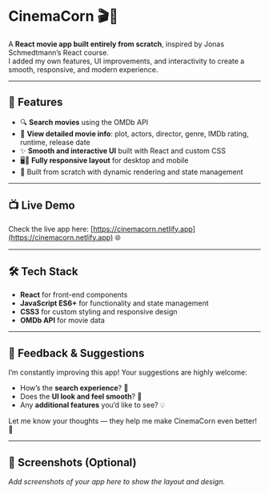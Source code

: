 # CinemaCorn 🎬🍿

A **React movie app built entirely from scratch**, inspired by Jonas Schmedtmann’s React course.  
I added my own features, UI improvements, and interactivity to create a smooth, responsive, and modern experience.

---

## 🌟 Features

- 🔍 **Search movies** using the OMDb API  
- 🎥 **View detailed movie info**: plot, actors, director, genre, IMDb rating, runtime, release date  
- ✨ **Smooth and interactive UI** built with React and custom CSS  
- 🖥️📱 **Fully responsive layout** for desktop and mobile  
- 🚀 Built from scratch with dynamic rendering and state management  

---

## 📺 Live Demo

Check the live app here: [https://cinemacorn.netlify.app](https://cinemacorn.netlify.app) 🌐  

---

## 🛠️ Tech Stack

- **React** for front-end components  
- **JavaScript ES6+** for functionality and state management  
- **CSS3** for custom styling and responsive design  
- **OMDb API** for movie data  

---

## 💬 Feedback & Suggestions

I’m constantly improving this app! Your suggestions are highly welcome:  

- How’s the **search experience**? 🔄  
- Does the **UI look and feel smooth**? 🎨  
- Any **additional features** you’d like to see? 💡  

Let me know your thoughts — they help me make CinemaCorn even better! 🚀  

---

## 📸 Screenshots (Optional)

*Add screenshots of your app here to show the layout and design.*

